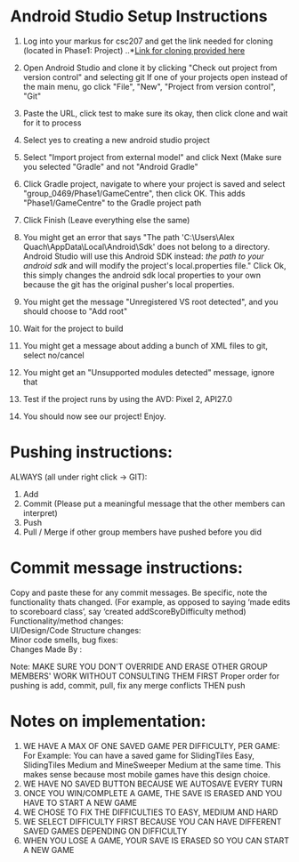 # Android Studio Setup Instructions

1. Log into your markus for csc207 and get the link needed for cloning (located in Phase1: Project)
..*[Link for cloning provided here](https://markus.teach.cs.toronto.edu/git/csc207-2018-09-reg/group_0469)

2. Open Android Studio and clone it by clicking "Check out project from version control" and selecting git
If one of your projects open instead of the main menu, go click "File", "New", "Project from version control", "Git"

3. Paste the URL, click test to make sure its okay, then click clone and wait for it to process

4. Select yes to creating a new android studio project

5. Select "Import project from external model" and click Next (Make sure you selected "Gradle" and not "Android Gradle"

6. Click Gradle project, navigate to where your project is saved and select "group_0469/Phase1/GameCentre", then click OK.
This adds "Phase1/GameCentre" to the Gradle project path

7. Click Finish (Leave everything else the same)

8. You might get an error that says "The path 'C:\Users\Alex Quach\AppData\Local\Android\Sdk'
does not belong to a directory. Android Studio will use this Android SDK instead:
*the path to your android sdk* and will modify the project's local.properties file."
Click Ok, this simply changes the android sdk local properties to your own because the git has the original pusher's local properties.

9. You might get the message "Unregistered VS root detected", and you should choose to "Add root"

10. Wait for the project to build

11. You might get a message about adding a bunch of XML files to git, select no/cancel

12. You might get an "Unsupported modules detected" message, ignore that

13. Test if the project runs by using the AVD: Pixel 2, API27.0

14. You should now see our project! Enjoy.

# Pushing instructions:
ALWAYS (all under right click -> GIT):
1. Add
2. Commit (Please put a meaningful message that the other members can interpret)
3. Push
4. Pull / Merge if other group members have pushed before you did

# Commit message instructions:
Copy and paste these for any commit messages. Be specific, note the functionality thats changed.
(For example, as opposed to saying ‘made edits to scoreboard class’, say ‘created addScoreByDifficulty method)  
Functionality/method changes:  
UI/Design/Code Structure changes:  
Minor code smells, bug fixes:  
Changes Made By :  

Note: MAKE SURE YOU DON'T OVERRIDE AND ERASE OTHER GROUP MEMBERS' WORK WITHOUT CONSULTING THEM FIRST
Proper order for pushing is add, commit, pull, fix any merge conflicts THEN push

# Notes on implementation:
1. WE HAVE A MAX OF ONE SAVED GAME PER DIFFICULTY, PER GAME:  
For Example: You can have a saved game for SlidingTiles Easy, SlidingTiles Medium and MineSweeper Medium
at the same time. This makes sense because most mobile games have this design choice.  
2. WE HAVE NO SAVED BUTTON BECAUSE WE AUTOSAVE EVERY TURN
3. ONCE YOU WIN/COMPLETE A GAME, THE SAVE IS ERASED AND YOU HAVE TO START A NEW GAME
4. WE CHOSE TO FIX THE DIFFICULTIES TO EASY, MEDIUM AND HARD   
5. WE SELECT DIFFICULTY FIRST BECAUSE YOU CAN HAVE DIFFERENT SAVED GAMES DEPENDING ON DIFFICULTY  
6. WHEN YOU LOSE A GAME, YOUR SAVE IS ERASED SO YOU CAN START A NEW GAME